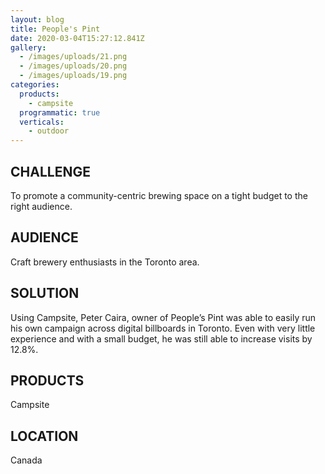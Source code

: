 ```yaml
---
layout: blog
title: People's Pint
date: 2020-03-04T15:27:12.841Z
gallery:
  - /images/uploads/21.png
  - /images/uploads/20.png
  - /images/uploads/19.png
categories:
  products:
    - campsite
  programmatic: true
  verticals:
    - outdoor
---
```

## CHALLENGE

To promote a community-centric brewing space on a tight budget to the right audience.

## AUDIENCE

Craft brewery enthusiasts in the Toronto area.

## SOLUTION

Using Campsite, Peter Caira, owner of People’s Pint was able to easily run his own campaign across digital billboards in Toronto. Even with very little experience and with a small budget, he was still able to increase visits by 12.8%.

## PRODUCTS

Campsite

## LOCATION

Canada
